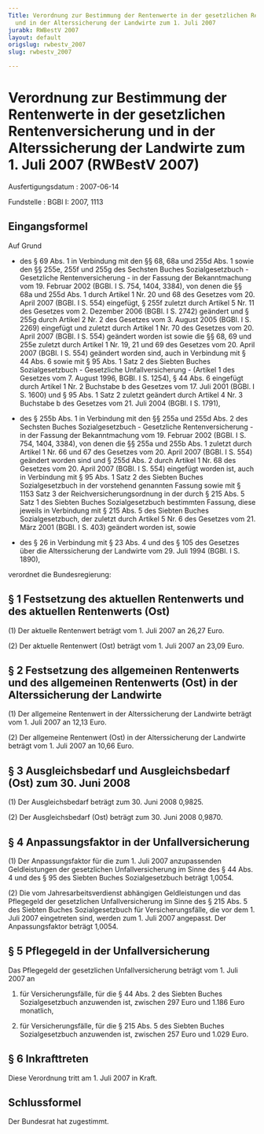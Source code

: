 ```yaml
---
Title: Verordnung zur Bestimmung der Rentenwerte in der gesetzlichen Rentenversicherung
  und in der Alterssicherung der Landwirte zum 1. Juli 2007
jurabk: RWBestV 2007
layout: default
origslug: rwbestv_2007
slug: rwbestv_2007

---
```


# Verordnung zur Bestimmung der Rentenwerte in der gesetzlichen Rentenversicherung und in der Alterssicherung der Landwirte zum 1. Juli 2007 (RWBestV 2007)

Ausfertigungsdatum
:   2007-06-14

Fundstelle
:   BGBl I: 2007, 1113

## Eingangsformel

Auf Grund

-   des § 69 Abs. 1 in Verbindung mit den §§ 68, 68a und 255d Abs. 1 sowie
    den §§ 255e, 255f und 255g des Sechsten Buches Sozialgesetzbuch -
    Gesetzliche Rentenversicherung - in der Fassung der Bekanntmachung vom
    19\. Februar 2002 (BGBl. I S. 754, 1404, 3384), von denen die §§ 68a
    und 255d Abs. 1 durch Artikel 1 Nr. 20 und 68 des Gesetzes vom 20.
    April 2007 (BGBl. I S. 554) eingefügt, § 255f zuletzt durch Artikel 5
    Nr. 11 des Gesetzes vom 2. Dezember 2006 (BGBl. I S. 2742) geändert
    und § 255g durch Artikel 2 Nr. 2 des Gesetzes vom 3. August 2005
    (BGBl. I S. 2269) eingefügt und zuletzt durch Artikel 1 Nr. 70 des
    Gesetzes vom 20. April 2007 (BGBl. I S. 554) geändert worden ist sowie
    die §§ 68, 69 und 255e zuletzt durch Artikel 1 Nr. 19, 21 und 69 des
    Gesetzes vom 20. April 2007 (BGBl. I S. 554) geändert worden sind,
    auch in Verbindung mit § 44 Abs. 6 sowie mit § 95 Abs. 1 Satz 2 des
    Siebten Buches Sozialgesetzbuch - Gesetzliche Unfallversicherung -
    (Artikel 1 des Gesetzes vom 7. August 1996, BGBl. I S. 1254), § 44
    Abs. 6 eingefügt durch Artikel 1 Nr. 2 Buchstabe b des Gesetzes vom
    17\. Juli 2001 (BGBl. I S. 1600) und § 95 Abs. 1 Satz 2 zuletzt
    geändert durch Artikel 4 Nr. 3 Buchstabe b des Gesetzes vom 21. Juli
    2004 (BGBl. I S. 1791),


-   des § 255b Abs. 1 in Verbindung mit den §§ 255a und 255d Abs. 2 des
    Sechsten Buches Sozialgesetzbuch - Gesetzliche Rentenversicherung - in
    der Fassung der Bekanntmachung vom 19. Februar 2002 (BGBl. I S. 754,
    1404, 3384), von denen die §§ 255a und 255b Abs. 1 zuletzt durch
    Artikel 1 Nr. 66 und 67 des Gesetzes vom 20. April 2007 (BGBl. I S.
    554) geändert worden sind und § 255d Abs. 2 durch Artikel 1 Nr. 68 des
    Gesetzes vom 20. April 2007 (BGBl. I S. 554) eingefügt worden ist,
    auch in Verbindung mit § 95 Abs. 1 Satz 2 des Siebten Buches
    Sozialgesetzbuch in der vorstehend genannten Fassung sowie mit § 1153
    Satz 3 der Reichversicherungsordnung in der durch § 215 Abs. 5 Satz 1
    des Siebten Buches Sozialgesetzbuch bestimmten Fassung, diese jeweils
    in Verbindung mit § 215 Abs. 5 des Siebten Buches Sozialgesetzbuch,
    der zuletzt durch Artikel 5 Nr. 6 des Gesetzes vom 21. März 2001
    (BGBl. I S. 403) geändert worden ist, sowie


-   des § 26 in Verbindung mit § 23 Abs. 4 und des § 105 des Gesetzes über
    die Alterssicherung der Landwirte vom 29. Juli 1994 (BGBl. I S. 1890),



verordnet die Bundesregierung:

## § 1 Festsetzung des aktuellen Rentenwerts und des aktuellen Rentenwerts (Ost)

(1) Der aktuelle Rentenwert beträgt vom 1. Juli 2007 an 26,27 Euro.

(2) Der aktuelle Rentenwert (Ost) beträgt vom 1. Juli 2007 an 23,09
Euro.

## § 2 Festsetzung des allgemeinen Rentenwerts und des allgemeinen Rentenwerts (Ost) in der Alterssicherung der Landwirte

(1) Der allgemeine Rentenwert in der Alterssicherung der Landwirte
beträgt vom 1. Juli 2007 an 12,13 Euro.

(2) Der allgemeine Rentenwert (Ost) in der Alterssicherung der
Landwirte beträgt vom 1. Juli 2007 an 10,66 Euro.

## § 3 Ausgleichsbedarf und Ausgleichsbedarf (Ost) zum 30. Juni 2008

(1) Der Ausgleichsbedarf beträgt zum 30. Juni 2008 0,9825.

(2) Der Ausgleichsbedarf (Ost) beträgt zum 30. Juni 2008 0,9870.

## § 4 Anpassungsfaktor in der Unfallversicherung

(1) Der Anpassungsfaktor für die zum 1. Juli 2007 anzupassenden
Geldleistungen der gesetzlichen Unfallversicherung im Sinne des § 44
Abs. 4 und des § 95 des Siebten Buches Sozialgesetzbuch beträgt
1,0054.

(2) Die vom Jahresarbeitsverdienst abhängigen Geldleistungen und das
Pflegegeld der gesetzlichen Unfallversicherung im Sinne des § 215 Abs.
5 des Siebten Buches Sozialgesetzbuch für Versicherungsfälle, die vor
dem 1. Juli 2007 eingetreten sind, werden zum 1. Juli 2007 angepasst.
Der Anpassungsfaktor beträgt 1,0054.

## § 5 Pflegegeld in der Unfallversicherung

Das Pflegegeld der gesetzlichen Unfallversicherung beträgt vom 1. Juli
2007 an

1.  für Versicherungsfälle, für die § 44 Abs. 2 des Siebten Buches
    Sozialgesetzbuch anzuwenden ist, zwischen 297 Euro und 1.186 Euro
    monatlich,


2.  für Versicherungsfälle, für die § 215 Abs. 5 des Siebten Buches
    Sozialgesetzbuch anzuwenden ist, zwischen 257 Euro und 1.029 Euro.

## § 6 Inkrafttreten

Diese Verordnung tritt am 1. Juli 2007 in Kraft.

## Schlussformel

Der Bundesrat hat zugestimmt.

